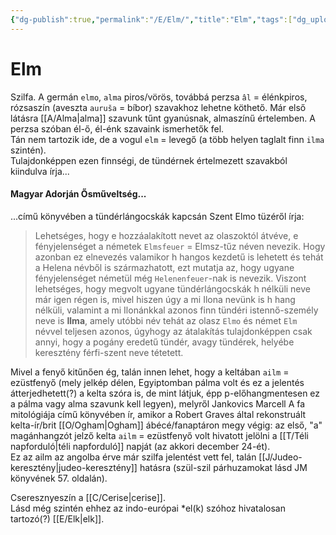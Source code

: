 ```yaml
---
{"dg-publish":true,"permalink":"/E/Elm/","title":"Elm","tags":["dg_uploaded"],"created":"2023-10-26T05:36","updated":"2023-11-08T03:40"}
---
```



# Elm

Szilfa. A germán `elmo`, `alma` piros/vörös, továbbá perzsa `âl` = élénkpiros, rózsaszín (aveszta `auruša` = bíbor) szavakhoz lehetne köthető. Már első látásra [[A/Alma\|alma]] szavunk tűnt gyanúsnak, almaszínű értelemben. A perzsa szóban él-ő, él-énk szavaink ismerhetők fel.  
Tán nem tartozik ide, de a vogul `elm` = levegő (a több helyen taglalt finn `ilma` szintén).  
Tulajdonképpen ezen finnségi, de tündérnek értelmezett szavakból kiindulva írja...

#### Magyar Adorján Ősműveltség...

...című könyvében a tündérlángocskák kapcsán Szent Elmo tüzéről írja:  
> Lehetséges, hogy e hozzáalakított nevet az olaszoktól átvéve, e fényjelenséget a németek `Elmsfeuer` = Elmsz-tűz néven nevezik. Hogy azonban ez elnevezés valamikor h hangos kezdetű is lehetett és tehát a Helena névből is származhatott, ezt mutatja az, hogy ugyane fényjelenséget németül még `Helenenfeuer`-nak is nevezik. Viszont lehetséges, hogy megvolt ugyane tündérlángocskák h nélküli neve már igen régen is, mivel hiszen úgy a mi Ilona nevünk is h hang nélküli, valamint a mi Ilonánkkal azonos finn tündéri istennő-személy neve is **Ilma**, amely utóbbi név tehát az olasz `Elmo` és német `Elm` névvel teljesen azonos, úgyhogy az átalakítás tulajdonképpen csak annyi, hogy a pogány eredetű tündér, avagy tündérek, helyébe keresztény férfi-szent neve tétetett.  

Mivel a fenyő kitűnően ég, talán innen lehet, hogy a keltában `ailm` = ezüstfenyő (mely jelkép délen, Egyiptomban pálma volt és ez a jelentés átterjedhetett(?) a kelta szóra is, de mint látjuk, épp p-előhangmentesen ez a pálma vagy alma szavunk kell legyen), melyről Jankovics Marcell A fa mitológiája című könyvében ír, amikor a Robert Graves által rekonstruált kelta-ír/brit [[O/Ogham\|Ogham]] ábécé/fanaptáron megy végig: az első, "a" magánhangzót jelző kelta `ailm` = ezüstfenyő volt hivatott jelölni a [[T/Téli napforduló\|téli napforduló]] napját (az akkori december 24-ét).  
Ez az ailm az angolba érve már szilfa jelentést vett fel, talán [[J/Judeo-keresztény\|judeo-keresztény]] hatásra (szül-szil párhuzamokat lásd JM könyvének 57. oldalán).  

Cseresznyeszín a [[C/Cerise\|cerise]].  
Lásd még szintén ehhez az indo-európai \*el(k) szóhoz hivatalosan tartozó(?) [[E/Elk\|elk]].  